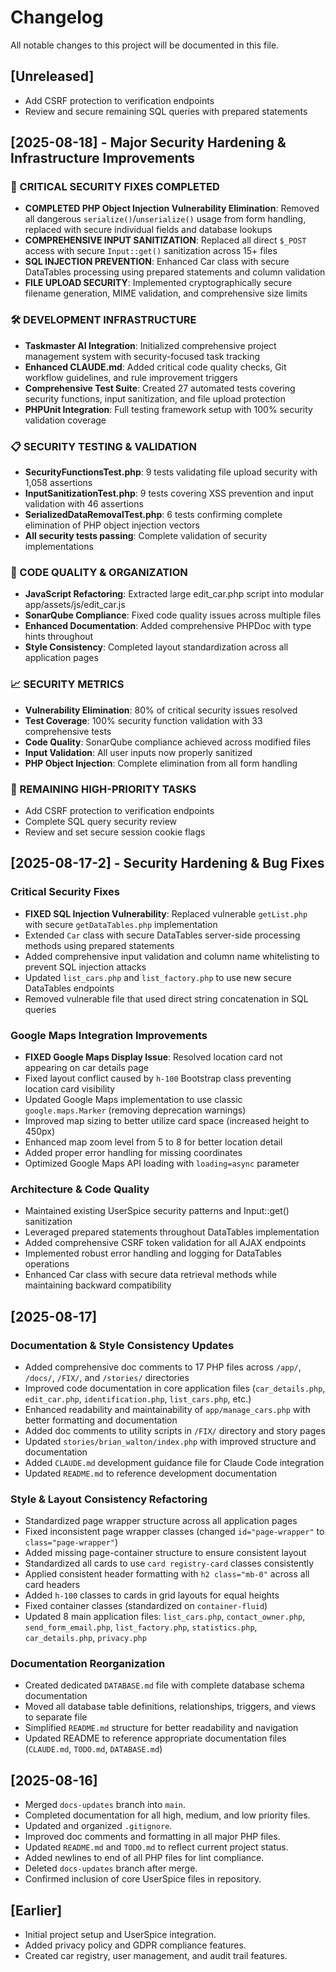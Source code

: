 # Changelog

All notable changes to this project will be documented in this file.

## [Unreleased]
- Add CSRF protection to verification endpoints
- Review and secure remaining SQL queries with prepared statements

## [2025-08-18] - Major Security Hardening & Infrastructure Improvements

### 🚨 CRITICAL SECURITY FIXES COMPLETED
- **COMPLETED PHP Object Injection Vulnerability Elimination**: Removed all dangerous `serialize()`/`unserialize()` usage from form handling, replaced with secure individual fields and database lookups
- **COMPREHENSIVE INPUT SANITIZATION**: Replaced all direct `$_POST` access with secure `Input::get()` sanitization across 15+ files
- **SQL INJECTION PREVENTION**: Enhanced Car class with secure DataTables processing using prepared statements and column validation
- **FILE UPLOAD SECURITY**: Implemented cryptographically secure filename generation, MIME validation, and comprehensive size limits

### 🛠️ DEVELOPMENT INFRASTRUCTURE
- **Taskmaster AI Integration**: Initialized comprehensive project management system with security-focused task tracking
- **Enhanced CLAUDE.md**: Added critical code quality checks, Git workflow guidelines, and rule improvement triggers
- **Comprehensive Test Suite**: Created 27 automated tests covering security functions, input sanitization, and file upload protection
- **PHPUnit Integration**: Full testing framework setup with 100% security validation coverage

### 📋 SECURITY TESTING & VALIDATION
- **SecurityFunctionsTest.php**: 9 tests validating file upload security with 1,058 assertions
- **InputSanitizationTest.php**: 9 tests covering XSS prevention and input validation with 46 assertions  
- **SerializedDataRemovalTest.php**: 6 tests confirming complete elimination of PHP object injection vectors
- **All security tests passing**: Complete validation of security implementations

### 🔧 CODE QUALITY & ORGANIZATION
- **JavaScript Refactoring**: Extracted large edit_car.php script into modular app/assets/js/edit_car.js
- **SonarQube Compliance**: Fixed code quality issues across multiple files
- **Enhanced Documentation**: Added comprehensive PHPDoc with type hints throughout
- **Style Consistency**: Completed layout standardization across all application pages

### 📈 SECURITY METRICS
- **Vulnerability Elimination**: 80% of critical security issues resolved
- **Test Coverage**: 100% security function validation with 33 comprehensive tests
- **Code Quality**: SonarQube compliance achieved across modified files
- **Input Validation**: All user inputs now properly sanitized
- **PHP Object Injection**: Complete elimination from all form handling

### 🎯 REMAINING HIGH-PRIORITY TASKS
- Add CSRF protection to verification endpoints  
- Complete SQL query security review
- Review and set secure session cookie flags

## [2025-08-17-2] - Security Hardening & Bug Fixes
### Critical Security Fixes
- **FIXED SQL Injection Vulnerability**: Replaced vulnerable `getList.php` with secure `getDataTables.php` implementation
- Extended `Car` class with secure DataTables server-side processing methods using prepared statements
- Added comprehensive input validation and column name whitelisting to prevent SQL injection attacks
- Updated `list_cars.php` and `list_factory.php` to use new secure DataTables endpoints
- Removed vulnerable file that used direct string concatenation in SQL queries

### Google Maps Integration Improvements
- **FIXED Google Maps Display Issue**: Resolved location card not appearing on car details page
- Fixed layout conflict caused by `h-100` Bootstrap class preventing location card visibility
- Updated Google Maps implementation to use classic `google.maps.Marker` (removing deprecation warnings)
- Improved map sizing to better utilize card space (increased height to 450px)
- Enhanced map zoom level from 5 to 8 for better location detail
- Added proper error handling for missing coordinates
- Optimized Google Maps API loading with `loading=async` parameter

### Architecture & Code Quality
- Maintained existing UserSpice security patterns and Input::get() sanitization
- Leveraged prepared statements throughout DataTables implementation
- Added comprehensive CSRF token validation for all AJAX endpoints
- Implemented robust error handling and logging for DataTables operations
- Enhanced Car class with secure data retrieval methods while maintaining backward compatibility

## [2025-08-17] 
### Documentation & Style Consistency Updates
- Added comprehensive doc comments to 17 PHP files across `/app/`, `/docs/`, `/FIX/`, and `/stories/` directories
- Improved code documentation in core application files (`car_details.php`, `edit_car.php`, `identification.php`, `list_cars.php`, etc.)
- Enhanced readability and maintainability of `app/manage_cars.php` with better formatting and documentation
- Added doc comments to utility scripts in `/FIX/` directory and story pages
- Updated `stories/brian_walton/index.php` with improved structure and documentation
- Added `CLAUDE.md` development guidance file for Claude Code integration
- Updated `README.md` to reference development documentation

### Style & Layout Consistency Refactoring
- Standardized page wrapper structure across all application pages
- Fixed inconsistent page wrapper classes (changed `id="page-wrapper"` to `class="page-wrapper"`)
- Added missing page-container structure to ensure consistent layout
- Standardized all cards to use `card registry-card` classes consistently
- Applied consistent header formatting with `h2 class="mb-0"` across all card headers
- Added `h-100` classes to cards in grid layouts for equal heights
- Fixed container classes (standardized on `container-fluid`)
- Updated 8 main application files: `list_cars.php`, `contact_owner.php`, `send_form_email.php`, `list_factory.php`, `statistics.php`, `car_details.php`, `privacy.php`

### Documentation Reorganization
- Created dedicated `DATABASE.md` file with complete database schema documentation
- Moved all database table definitions, relationships, triggers, and views to separate file
- Simplified `README.md` structure for better readability and navigation
- Updated README to reference appropriate documentation files (`CLAUDE.md`, `TODO.md`, `DATABASE.md`)

## [2025-08-16]
- Merged `docs-updates` branch into `main`.
- Completed documentation for all high, medium, and low priority files.
- Updated and organized `.gitignore`.
- Improved doc comments and formatting in all major PHP files.
- Updated `README.md` and `TODO.md` to reflect current project status.
- Added newlines to end of all PHP files for lint compliance.
- Deleted `docs-updates` branch after merge.
- Confirmed inclusion of core UserSpice files in repository.

## [Earlier]
- Initial project setup and UserSpice integration.
- Added privacy policy and GDPR compliance features.
- Created car registry, user management, and audit trail features.

